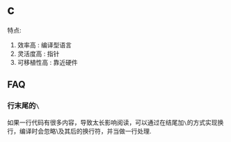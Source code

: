 # c
特点:
1. 效率高 : 编译型语言
1. 灵活度高 : 指针
1. 可移植性高 : 靠近硬件

## FAQ
### 行末尾的`\`
如果一行代码有很多内容，导致太长影响阅读，可以通过在结尾加`\`的方式实现换行，编译时会忽略\及其后的换行符，并当做一行处理.